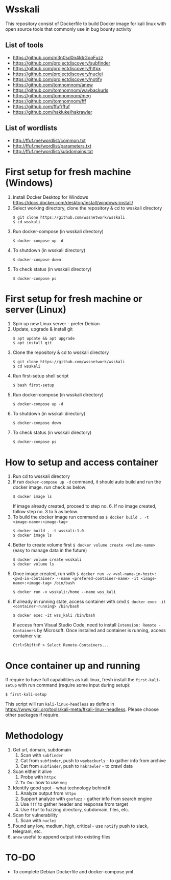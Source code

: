 # Wsskali
This repository consist of Dockerfile to build Docker image for kali linux with open source tools that commonly use in bug bounty activity
## List of tools
* https://github.com/m3n0sd0n4ld/GooFuzz
* https://github.com/projectdiscovery/subfinder
* https://github.com/projectdiscovery/httpx
* https://github.com/projectdiscovery/nuclei
* https://github.com/projectdiscovery/notify
* https://github.com/tomnomnom/anew
* https://github.com/tomnomnom/waybackurls
* https://github.com/tomnomnom/meg
* https://github.com/tomnomnom/fff
* https://github.com/ffuf/ffuf
* https://github.com/hakluke/hakrawler
## List of wordlists
* http://ffuf.me/wordlist/common.txt
* http://ffuf.me/wordlist/parameters.txt
* http://ffuf.me/wordlist/subdomains.txt
# First setup for fresh machine (Windows)
1. Install Docker Desktop for Windows https://docs.docker.com/desktop/install/windows-install/
2. Select working directory, clone the repository & cd to wsskali directory
   ```
   $ git clone https://github.com/wssnetwork/wsskali
   $ cd wsskali
   ```
3. Run docker-compose (in wsskali directory)
   ```
   $ docker-compose up -d
   ```
4. To shutdown (in wsskali directory)
   ```
   $ docker-compose down
   ```
5. To check status (in wsskali directory)
   ```
   $ docker-compose ps
   ```
# First setup for fresh machine or server (Linux)
1. Spin up new Linux server - prefer Debian
2. Update, upgrade & install git
   ```
   $ apt update && apt upgrade
   $ apt install git
   ```
3. Clone the repository & cd to wsskali directory
   ```
   $ git clone https://github.com/wssnetwork/wsskali
   $ cd wsskali
   ```
4. Run first-setup shell script
   ```
   $ bash first-setup
   ```
5. Run docker-compose (in wsskali directory)
   ```
   $ docker-compose up -d
   ```
6. To shutdown (in wsskali directory)
   ```
   $ docker-compose down
   ```
7. To check status (in wsskali directory)
   ```
   $ docker-compose ps
   ```
# How to setup and access container
1. Run cd to wsskali directory
2. If run `docker-compose up -d` command, it should auto build and run the docker image. run check as below:
   ```
   $ docker image ls
   ```
   If image already created, proceed to step no. 6. If no image created, follow step no. 3 to 5 as below.
3. To build the docker image run command as `$ docker build . -t <image-name>:<image-tag>`
   ```
   $ docker build . -t wsskali:1.0
   $ docker image ls
   ```
4. Better to create volume first `$ docker volume create <volume-name>` (easy to manage data in the future)
   ```
   $ docker volume create wsskali
   $ docker volume ls
   ```
5. Once image created, run with `$ docker run -v <vol-name-in-host>:<pwd-in-container> --name <prefered-container-name> -it <image-name>:<image-tag> /bin/bash`
   ```
   $ docker run -v wsskali:/home --name wss_kali
   ```
6. If already in running state, access container with cmd `$ docker exec -it <container-running> /bin/bash`
   ```
   $ docker exec -it wss_kali /bin/bash
   ```
   If access from Visual Studio Code, need to install `Extension: Remote - Containers` by Microsoft. Once installed and container is running, access container via:
   ```
   Ctrl+Shift+P > Select Remote-Containers...
   ```
# Once container up and running
If require to have full capabilities as kali linux, fresh install the `first-kali-setup` with run command (require some input during setup):
```
$ first-kali-setup
```
This script will run `kali-linux-headless` as define in https://www.kali.org/tools/kali-meta/#kali-linux-headless. Please choose other packages if require.
# Methodology
1. Get url, domain, subdomain
   1. Scan with `subfinder`
   2. Cat from `subfinder`, push to `waybackurls` - to gather info from archive
   3. Cat from `subfinder`, push to `hakrawler` - to crawl data
2. Scan either it alive
   1. Probe with `httpx`
   2. `To-Do:` how to use `meg`
3. Identify good spot - what technology behind it
   1. Analyze output from `httpx`
   2. Support analyze with `goofuzz` - gather info from search engine
   3. Use `fff` to gather header and response from target
   4. Use `ffuf` to fuzzing directory, subdomain, files, etc.
4. Scan for vulnerability
   1. Scan with `nuclei`
5. Found any low, medium, high, critical - use `notify` push to slack, telegram, etc.
6. `anew` useful to append output into existing files
# TO-DO
* To complete Debian Dockerfile and docker-compose.yml